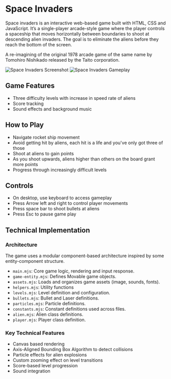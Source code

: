# Space Invaders
Space invaders is an interactive web-based game built with HTML, CSS and JavaScript.  It’s a single-player arcade-style game where the player controls a spaceship that moves horizontally between boundaries to shoot at descending alien invaders. The goal is to eliminate the aliens before they reach the bottom of the screen.

A re-imagining of the original 1978 arcade game of the same name by Tomohiro Nishikado released by the Taito corporation.

![Space Invaders Screenshot]('./assets/images/screenshots/space-invaders-screenshot.jpeg')
![Space Invaders Gameplay]('./assets/images/screenshots/space-invaders-gameplay.jpeg)

## Game Features

- Three difficulty levels with increase in speed rate of aliens
- Score tracking
- Sound effects and background music

## How to Play

- Navigate rocket ship movement
- Avoid getting hit by aliens, each hit is a life and you've only got three of those
- Shoot at aliens to gain points
- As you shoot upwards, aliens higher than others on the board grant more points
- Progress through increasingly difficult levels


## Controls
- On desktop, use keyboard to access gameplay
- Press Arrow left and right to control player movements
- Press space bar to shoot bullets at aliens
- Press Esc to pause game play


## Technical Implementation

### Architecture

The game uses a modular component-based architecture inspired by some entity-component structure. 

- `main.mjs`: Core game logic, rendering and input response.
- `game-entity.mjs`: Defines Movable game objects.
- `assets.mjs`: Loads and organizes game assets (image, sounds, fonts).
- `helpers.mjs`: Utility functions
- `levels.mjs`: Level definition and configuration.
- `bullets.mjs`: Bullet and Laser definitions.
- `particles.mjs`: Particle definitions.
- `constants.mjs`: Constant definitions used across files.
- `alien.mjs`: Alien class definitions.
- `player.mjs`: Player class definition.

### Key Technical Features
- Canvas based rendering
- Axis-Aligned Bounding Box Algorithm to detect collisions
- Particle effects for alien explosions
- Custom zooming effect on level transitions
- Score-based level progression
- Sound integration
